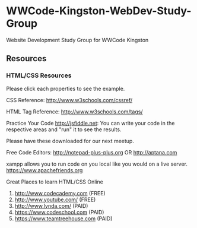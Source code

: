 WWCode-Kingston-WebDev-Study-Group
==================================

Website Development Study Group for WWCode Kingston

<h2>Resources</h2>

<h3>HTML/CSS Resources</h3>

Please click each properties to see the example.

CSS Reference: http://www.w3schools.com/cssref/

HTML Tag Reference: http://www.w3schools.com/tags/

Practice Your Code
http://jsfiddle.net: You can write your code in the respective areas and "run" it to see the results.

Please have these downloaded for our next meetup.

Free Code Editors: 
http://notepad-plus-plus.org 
OR
http://aptana.com

xampp allows you to run code on you local like you would on a live server. 
https://www.apachefriends.org


Great Places to learn HTML/CSS Online

1. http://www.codecademy.com      (FREE)
2. http://www.youtube.com/        (FREE)
3. http://www.lynda.com/          (PAID)
4. https://www.codeschool.com     (PAID)
5. https://www.teamtreehouse.com  (PAID)
